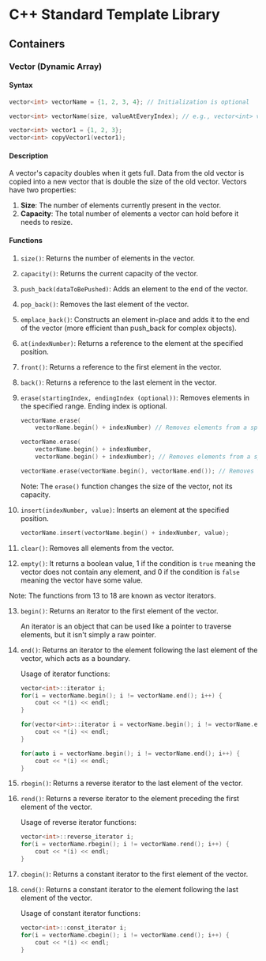 # C++ Standard Template Library

## Containers

### Vector (Dynamic Array)

#### Syntax

```cpp
vector<int> vectorName = {1, 2, 3, 4}; // Initialization is optional
```

```cpp
vector<int> vectorName(size, valueAtEveryIndex); // e.g., vector<int> vectorName(3, 10) creates a vector of size 3 with each index storing value 10.
```

```cpp
vector<int> vector1 = {1, 2, 3};
vector<int> copyVector1(vector1);
```

#### Description

A vector's capacity doubles when it gets full. Data from the old vector is copied into a new vector that is double the size of the old vector.
Vectors have two properties:
1. **Size**: The number of elements currently present in the vector.
2. **Capacity**: The total number of elements a vector can hold before it needs to resize.

#### Functions

1. `size()`: Returns the number of elements in the vector.
2. `capacity()`: Returns the current capacity of the vector.
3. `push_back(dataToBePushed)`: Adds an element to the end of the vector.
4. `pop_back()`: Removes the last element of the vector.
5. `emplace_back()`: Constructs an element in-place and adds it to the end of the vector (more efficient than push_back for complex objects).
6. `at(indexNumber)`: Returns a reference to the element at the specified position.
7. `front()`: Returns a reference to the first element in the vector.
8. `back()`: Returns a reference to the last element in the vector.
9. `erase(startingIndex, endingIndex (optional))`: Removes elements in the specified range. Ending index is optional.

    ```cpp
    vectorName.erase(
        vectorName.begin() + indexNumber) // Removes elements from a specified location

    vectorName.erase(
        vectorName.begin() + indexNumber, 
        vectorName.begin() + indexNumber); // Removes elements from a specified range

    vectorName.erase(vectorName.begin(), vectorName.end()); // Removes all the elements
    ```

    Note: The `erase()` function changes the size of the vector, not its capacity.

10. `insert(indexNumber, value)`: Inserts an element at the specified position.

    ```cpp
    vectorName.insert(vectorName.begin() + indexNumber, value);
    ```

11. `clear()`: Removes all elements from the vector.
12. `empty()`: It returns a boolean value, 1 if the condition is `true` meaning the vector does not contain any element, and 0 if the condition is `false` meaning the vector have some value.

Note: The functions from 13 to 18 are known as vector iterators.

13. `begin()`: Returns an iterator to the first element of the vector.

    An iterator is an object that can be used like a pointer to traverse elements, but it isn't simply a raw pointer.

14. `end()`: Returns an iterator to the element following the last element of the vector, which acts as a boundary.

    Usage of iterator functions:

    ```cpp
    vector<int>::iterator i;
    for(i = vectorName.begin(); i != vectorName.end(); i++) {
        cout << *(i) << endl;
    }
    ```

    ```cpp
    for(vector<int>::iterator i = vectorName.begin(); i != vectorName.end(); i++) {
        cout << *(i) << endl;
    }
    ```

    ```cpp
    for(auto i = vectorName.begin(); i != vectorName.end(); i++) {
        cout << *(i) << endl;
    }
    ```

15. `rbegin()`: Returns a reverse iterator to the last element of the vector.

16. `rend()`: Returns a reverse iterator to the element preceding the first element of the vector.

    Usage of reverse iterator functions:

    ```cpp
    vector<int>::reverse_iterator i;
    for(i = vectorName.rbegin(); i != vectorName.rend(); i++) {
        cout << *(i) << endl;
    }
    ```

17. `cbegin()`: Returns a constant iterator to the first element of the vector.

18. `cend()`: Returns a constant iterator to the element following the last element of the vector.

    Usage of constant iterator functions:

    ```cpp
    vector<int>::const_iterator i;
    for(i = vectorName.cbegin(); i != vectorName.cend(); i++) {
        cout << *(i) << endl;
    }
    ```